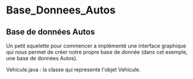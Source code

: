 # Base_Donnees_Autos

## Base de données Autos

Un petit squelette pour commencer a implémenté une interface graphique qui nous permet de créer notre propre base de donnée (dans cet exemple, une base de données Autos).

Vehicule.java : la classe qui represente l'objet Vehicule.
